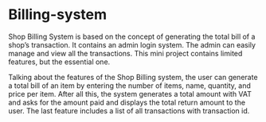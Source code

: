 # Billing-system
Shop Billing System is based on the concept of generating the total bill of a shop’s transaction. It contains an admin login system. The admin can easily manage and view all the transactions. This mini project contains limited features, but the essential one.

Talking about the features of the Shop Billing system, the user can generate a total bill of an item by entering the number of items, name, quantity, and price per item. After all this, the system generates a total amount with VAT and asks for the amount paid and displays the total return amount to the user. The last feature includes a list of all transactions with transaction id.
